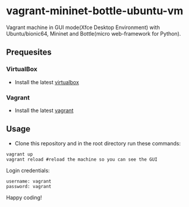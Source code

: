 # vagrant-mininet-bottle-ubuntu-vm
Vagrant machine in GUI mode(Xfce Desktop Environment) with Ubuntu/bionic64, Mininet and Bottle(micro web-framework for Python).

## Prequesites

### VirtualBox

  * Install the latest [virtualbox](https://www.virtualbox.org/wiki/Downloads)

### Vagrant

  * Install the latest [vagrant](https://www.vagrantup.com/downloads.html)

## Usage

  * Clone this repository and in the root directory run these commands:

```
vagrant up
vagrant reload #reload the machine so you can see the GUI
```

Login credentials:
```
username: vagrant
password: vagrant
```

Happy coding!
